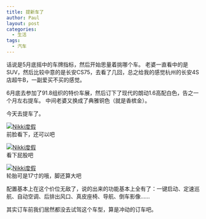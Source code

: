 ```yaml
---
title: 提新车了
author: Paul
layout: post
categories:
  - 生活
tags:
  - 汽车
---  
```


话说是5月底摇中的车牌指标，然后开始思量着挑哪个车。
老婆一直看中的是SUV，然后比较中意的是长安CS75，去看了几回，总之给我的感觉杭州的长安4S店超牛B，一副爱买不买的感觉。

6月底去参加了91.8组织的特价车展，然后订下了现代的朗动1.6高配白色，告之一个月左右提车。
中间老婆又换成了典雅铜色（就是香槟金）。

今天去提车了。

[![Nikki度假](http://img7.chztv.com/2015-0709/newcar01.jpg!400px)](http://img7.chztv.com/2015-0709/newcar01.jpg)    
前脸看下，还可以吧

[![Nikki度假](http://img7.chztv.com/2015-0709/newcar02.jpg!400px)](http://img7.chztv.com/2015-0709/newcar02.jpg)    
看下屁股吧

[![Nikki度假](http://img7.chztv.com/2015-0709/newcar03.jpg!400px)](http://img7.chztv.com/2015-0709/newcar03.jpg)    
轮胎可是17寸的哦，脚还算大吧

配置基本上在这个价位无敌了，说的出来的功能基本上全有了：一键启动、定速巡航、自动空调、后排出风口、真皮座椅、导航、倒车影像……

其实订车前我们居然都没去试驾这个车型，算是冲动的订车吧。
